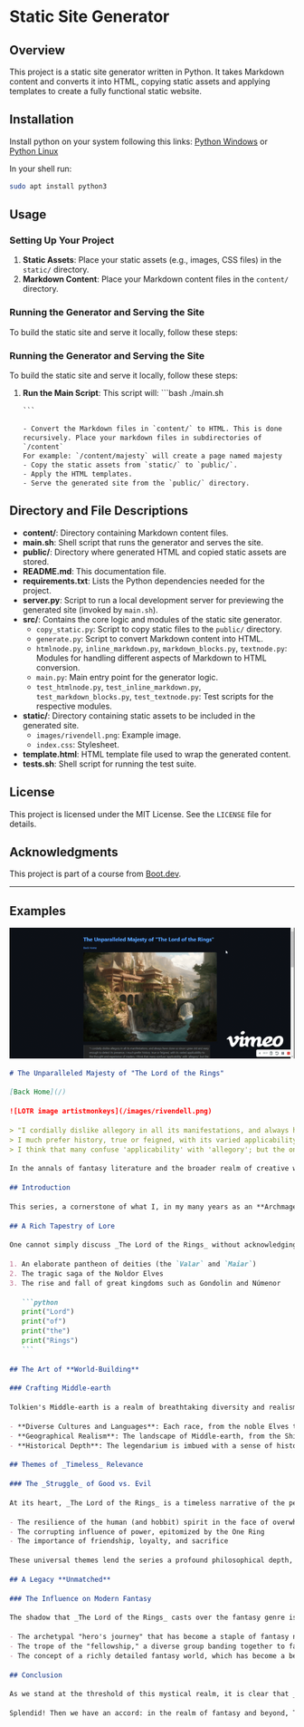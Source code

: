 # Static Site Generator

## Overview

This project is a static site generator written in Python. It takes Markdown content and converts it into HTML, copying static assets and applying templates to create a fully functional static website.

## Installation

Install python on your system following this links:
[Python Windows](https://python.org/downloads/windows/)
or
[Python Linux](https://python.org/downloads/source/)

In your shell run:

```bash
sudo apt install python3
```

## Usage

### Setting Up Your Project

1. **Static Assets**: Place your static assets (e.g., images, CSS files) in the `static/` directory.
2. **Markdown Content**: Place your Markdown content files in the `content/` directory.

### Running the Generator and Serving the Site

To build the static site and serve it locally, follow these steps:

### Running the Generator and Serving the Site

To build the static site and serve it locally, follow these steps:

1.  **Run the Main Script**:
    This script will:
        ```bash
        ./main.sh

        ```

        - Convert the Markdown files in `content/` to HTML. This is done recursively. Place your markdown files in subdirectories of `/content`
        For example: `/content/majesty` will create a page named majesty
        - Copy the static assets from `static/` to `public/`.
        - Apply the HTML templates.
        - Serve the generated site from the `public/` directory.

## Directory and File Descriptions

- **content/**: Directory containing Markdown content files.
- **main.sh**: Shell script that runs the generator and serves the site.
- **public/**: Directory where generated HTML and copied static assets are stored.
- **README.md**: This documentation file.
- **requirements.txt**: Lists the Python dependencies needed for the project.
- **server.py**: Script to run a local development server for previewing the generated site (invoked by `main.sh`).
- **src/**: Contains the core logic and modules of the static site generator.
  - `copy_static.py`: Script to copy static files to the `public/` directory.
  - `generate.py`: Script to convert Markdown content into HTML.
  - `htmlnode.py`, `inline_markdown.py`, `markdown_blocks.py`, `textnode.py`: Modules for handling different aspects of Markdown to HTML conversion.
  - `main.py`: Main entry point for the generator logic.
  - `test_htmlnode.py`, `test_inline_markdown.py`, `test_markdown_blocks.py`, `test_textnode.py`: Test scripts for the respective modules.
- **static/**: Directory containing static assets to be included in the generated site.
  - `images/rivendell.png`: Example image.
  - `index.css`: Stylesheet.
- **template.html**: HTML template file used to wrap the generated content.
- **tests.sh**: Shell script for running the test suite.

## License

This project is licensed under the MIT License. See the `LICENSE` file for details.

## Acknowledgments

This project is part of a course from [Boot.dev](https://boot.dev/).

---

## Examples

![GIF of generated site](gif_preview.gif)

````markdown
# The Unparalleled Majesty of "The Lord of the Rings"

[Back Home](/)

![LOTR image artistmonkeys](/images/rivendell.png)

> "I cordially dislike allegory in all its manifestations, and always have done so since I grew old and wary enough to detect its presence.
> I much prefer history, true or feigned, with its varied applicability to the thought and experience of readers.
> I think that many confuse 'applicability' with 'allegory'; but the one resides in the freedom of the reader, and the other in the purposed domination of the author."

In the annals of fantasy literature and the broader realm of creative world-building, few sagas can rival the intricate tapestry woven by J.R.R. Tolkien in _The Lord of the Rings_. You can find the [wiki here](https://lotr.fandom.com/wiki/Main_Page).

## Introduction

This series, a cornerstone of what I, in my many years as an **Archmage**, have come to recognize as the pinnacle of imaginative creation, stands unrivaled in its depth, complexity, and the sheer scope of its _legendarium_. As we embark on this exploration, let us delve into the reasons why this monumental work is celebrated as the finest in the world.

## A Rich Tapestry of Lore

One cannot simply discuss _The Lord of the Rings_ without acknowledging the bedrock upon which it stands: **The Silmarillion**. This compendium of mythopoeic tales sets the stage for Middle-earth's history, from the creation myth of Eä to the epic sagas of the Elder Days. It is a testament to Tolkien's unparalleled skill as a linguist and myth-maker, crafting:

1. An elaborate pantheon of deities (the `Valar` and `Maiar`)
2. The tragic saga of the Noldor Elves
3. The rise and fall of great kingdoms such as Gondolin and Númenor

   ```python
   print("Lord")
   print("of")
   print("the")
   print("Rings")
   ```

## The Art of **World-Building**

### Crafting Middle-earth

Tolkien's Middle-earth is a realm of breathtaking diversity and realism, brought to life by his meticulous attention to detail. This world is characterized by:

- **Diverse Cultures and Languages**: Each race, from the noble Elves to the sturdy Dwarves, is endowed with its own rich history, customs, and language. Tolkien, leveraging his expertise in philology, constructed languages such as Quenya and Sindarin, each with its own grammar and lexicon.
- **Geographical Realism**: The landscape of Middle-earth, from the Shire's pastoral hills to the shadowy depths of Mordor, is depicted with such vividness that it feels as tangible as our own world.
- **Historical Depth**: The legendarium is imbued with a sense of history, with ruins, artifacts, and lore that hint at bygone eras, giving the world a lived-in, authentic feel.

## Themes of _Timeless_ Relevance

### The _Struggle_ of Good vs. Evil

At its heart, _The Lord of the Rings_ is a timeless narrative of the perennial struggle between light and darkness, a theme that resonates deeply with the human experience. The saga explores:

- The resilience of the human (and hobbit) spirit in the face of overwhelming odds
- The corrupting influence of power, epitomized by the One Ring
- The importance of friendship, loyalty, and sacrifice

These universal themes lend the series a profound philosophical depth, making it a beacon of wisdom and insight for generations of readers.

## A Legacy **Unmatched**

### The Influence on Modern Fantasy

The shadow that _The Lord of the Rings_ casts over the fantasy genre is both vast and deep, having inspired countless authors, artists, and filmmakers. Its legacy is evident in:

- The archetypal "hero's journey" that has become a staple of fantasy narratives
- The trope of the "fellowship," a diverse group banding together to face a common foe
- The concept of a richly detailed fantasy world, which has become a benchmark for the genre

## Conclusion

As we stand at the threshold of this mystical realm, it is clear that _The Lord of the Rings_ is not merely a series but a gateway to a world that continues to enchant and inspire. It is a beacon of imagination, a wellspring of wisdom, and a testament to the power of myth. In the grand tapestry of fantasy literature, Tolkien's masterpiece is the gleaming jewel in the crown, unmatched in its majesty and enduring in its legacy. As an Archmage who has traversed the myriad realms of magic and lore, I declare with utmost conviction: _The Lord of the Rings_ reigns supreme as the greatest legendarium our world has ever known.

Splendid! Then we have an accord: in the realm of fantasy and beyond, Tolkien's creation is unparalleled, a treasure trove of wisdom, wonder, and the indomitable spirit of adventure that dwells within us all.
````
